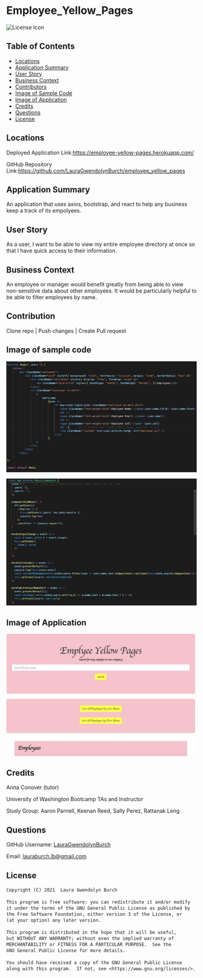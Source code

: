 # Employee_Yellow_Pages

![License Icon](https://img.shields.io/badge/license-GPL3.0-informational.svg)
## Table of Contents

- [Locations](#locations)
- [Application Summary](#application-summary)
- [User Story](#user-story)
- [Business Context](#business-context)
- [Contributors](#contributors)
- [Image of Sample Code](##Image-of-Sample-Code)
- [Image of Application](##Image-of-Application)
- [Credits](#Credits)
- [Questions](#Questions)
- [License](#license)

## Locations

Deployed Application Link:https://employee-yellow-pages.herokuapp.com/

GitHub Repository Link:https://github.com/LauraGwendolynBurch/employee_yellow_pages
## Application Summary
An application that uses axios, bootstrap, and react to help any business keep a track of its empolyees.
## User Story
As a user, I want to be able to view my entire employee directory at once so that I have quick access to their information.
## Business Context
An employee or manager would benefit greatly from being able to view non-sensitive data about other employees. It would be particularly helpful to be able to filter employees by name.
## Contribution
Clone repo | Push changes | Create Pull request

## Image of sample code
![Sample Image code](./public/code2.png)

![Sample Image code](./public/code1.png)

## Image of Application 
![Sample Image code](./public/sampleImage.png)

## Credits
Anna Conover (tutor)

University of Washington Bootcamp TAs and Instructor

Study Group: Aaron Parnell, Keenan Reed, Sally Perez, Rattanak Leng

## Questions
GitHub Username: [LauraGwendolynBurch](https://github.com/LauraGwendolynBurch)

Email: <lauraburch.lb@gmail.com>
 
## License

    
    Copyright (C) 2021  Laura Gwendolyn Burch

    This program is free software: you can redistribute it and/or modify
    it under the terms of the GNU General Public License as published by
    the Free Software Foundation, either version 3 of the License, or
    (at your option) any later version.

    This program is distributed in the hope that it will be useful,
    but WITHOUT ANY WARRANTY; without even the implied warranty of
    MERCHANTABILITY or FITNESS FOR A PARTICULAR PURPOSE.  See the
    GNU General Public License for more details.

    You should have received a copy of the GNU General Public License
    along with this program.  If not, see <https://www.gnu.org/licenses/>.